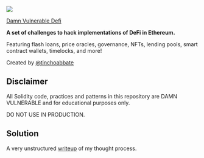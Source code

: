 ![](cover.png)

[Damn Vulnerable Defi](https://github.com/OpenZeppelin/damn-vulnerable-defi)

**A set of challenges to hack implementations of DeFi in Ethereum.**

Featuring flash loans, price oracles, governance, NFTs, lending pools, smart contract wallets, timelocks, and more!

Created by [@tinchoabbate](https://twitter.com/tinchoabbate)


## Disclaimer

All Solidity code, practices and patterns in this repository are DAMN VULNERABLE and for educational purposes only.

DO NOT USE IN PRODUCTION.

## Solution 
A very unstructured [writeup](https://dabaojian.medium.com/solutions-to-the-latest-update-of-damn-vulnerable-defi-70a7f4af6986) of my thought process.  


